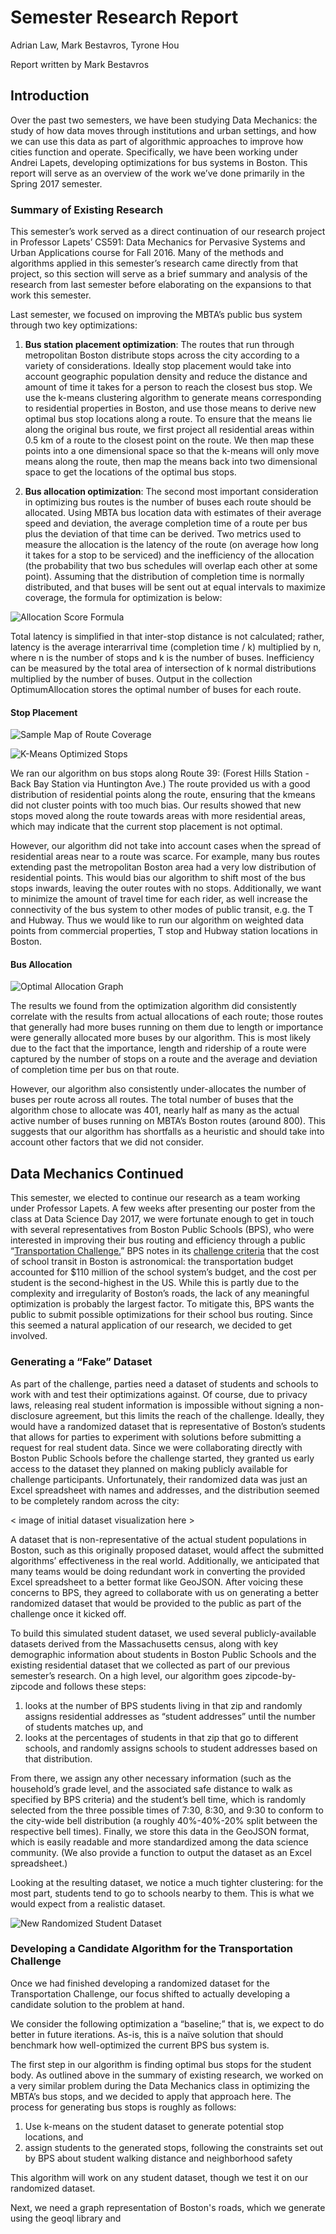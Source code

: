 Semester Research Report
=======================

Adrian Law, Mark Bestavros, Tyrone Hou

Report written by Mark Bestavros

## Introduction
Over the past two semesters, we have been studying Data Mechanics: the study of how data moves through institutions and urban settings, and how we can use this data as part of algorithmic approaches to improve how cities function and operate. Specifically, we have been working under Andrei Lapets, developing optimizations for bus systems in Boston. This report will serve as an overview of the work we’ve done primarily in the Spring 2017 semester. 

### Summary of Existing Research
This semester’s work served as a direct continuation of our research project in Professor Lapets’ CS591: Data Mechanics for Pervasive Systems and Urban Applications course for Fall 2016. Many of the methods and algorithms applied in this semester’s research came directly from that project, so this section will serve as a brief summary and analysis of the research from last semester before elaborating on the expansions to that work this semester.

Last semester, we focused on improving the MBTA’s public bus system through two key optimizations: 

1. **Bus station placement optimization**: The routes that run through metropolitan Boston distribute stops across the city according to a variety of considerations. Ideally stop placement would take into account geographic population density and reduce the distance and amount of time it takes for a person to reach the closest bus stop. We use the k-means clustering algorithm to generate means corresponding to residential properties in Boston, and use those means to derive new optimal bus stop locations along a route. To ensure that the means lie along the original bus route, we first project all residential areas within 0.5 km of a route to the closest point on the route. We then map these points into a one dimensional space so that the k-means will only move means along the route, then map the means back into two dimensional space to get the locations of the optimal bus stops.

2. **Bus allocation optimization**: The second most important consideration in optimizing bus routes is the number of buses each route should be allocated. Using MBTA bus location data with estimates of their average speed and deviation, the average completion time of a route per bus plus the deviation of that time can be derived. Two metrics used to measure the allocation is the latency of the route (on average how long it takes for a stop to be serviced) and the inefficiency of the allocation (the probability that two bus schedules will overlap each other at some point).  Assuming that the distribution of completion time is normally distributed, and that buses will be sent out at equal intervals to maximize coverage, the formula for optimization is below:  

![Allocation Score Formula](https://raw.githubusercontent.com/tyronehou/course-2016-fal-proj/master/alaw_markbest_tyroneh/poster/optimalAllocationFormula.gif)

Total latency is simplified in that inter-stop distance is not calculated; rather, latency is the average interarrival time (completion time / k) multiplied by n, where n is the number of stops and k is the number of buses. Inefficiency can be measured by the total area of intersection of k normal distributions multiplied by the number of buses. Output in the collection OptimumAllocation stores the optimal number of buses for each route.

#### Stop Placement

![Sample Map of Route Coverage](https://raw.githubusercontent.com/tyronehou/course-2016-fal-proj/master/alaw_markbest_tyroneh/poster/mapSampleCoverage.png)

![K-Means Optimized Stops](https://raw.githubusercontent.com/tyronehou/course-2016-fal-proj/master/alaw_markbest_tyroneh/poster/KmeanStops.png)

We ran our algorithm on bus stops along Route 39: (Forest Hills Station - Back Bay Station via Huntington Ave.) The route provided us with a good distribution of residential points along the route, ensuring that the kmeans did not cluster points with too much bias. Our results showed that new stops moved along the route towards areas with more residential areas, which may indicate that the current stop placement is not optimal.

However, our algorithm did not take into account cases when the spread of residential areas near to a route was scarce. For example, many bus routes extending past the metropolitan Boston area had a very low distribution of residential points. This would bias our algorithm to shift most of the bus stops inwards, leaving the outer routes with no stops. Additionally, we want to minimize the amount of travel time for each rider, as well increase the connectivity of the bus system to other modes of public transit, e.g. the T and Hubway. Thus we would like to run our algorithm on weighted data points from commercial properties, T stop and Hubway station locations in Boston.

#### Bus Allocation

![Optimal Allocation Graph](https://raw.githubusercontent.com/tyronehou/course-2016-fal-proj/master/alaw_markbest_tyroneh/poster/optimalAllocation.png)

The results we found from the optimization algorithm did consistently correlate with the results from actual allocations of each route; those routes that generally had more buses running on them due to length or importance were generally allocated more buses by our algorithm. This is most likely due to the fact that the importance, length and ridership of a route were captured by the number of stops on a route and the average and deviation of completion time per bus on that route. 

However, our algorithm also consistently under-allocates the number of buses per route across all routes. The total number of buses that the algorithm chose to allocate was 401, nearly half as many as the actual active number of buses running on MBTA’s Boston routes (around 800). This suggests that our algorithm has shortfalls as a heuristic and should take into account other factors that we did not consider.


## Data Mechanics Continued
This semester, we elected to continue our research as a team working under Professor Lapets. A few weeks after presenting our poster from the class at Data Science Day 2017, we were fortunate enough to get in touch with several representatives from Boston Public Schools (BPS), who were interested in improving their bus routing and efficiency through a public “[Transportation Challenge.]( http://bostonpublicschools.org/transportationchallenge)” BPS notes in its [challenge criteria]( http://bostonpublicschools.org/cms/lib07/MA01906464/Centricity/Domain/2263/17.04.01%20BPS%20Transportation%20Overview%20Challenge%20v2.F.pdf) that the cost of school transit in Boston is astronomical: the transportation budget accounted for $110 million of the school system’s budget, and the cost per student is the second-highest in the US. While this is partly due to the complexity and irregularity of Boston’s roads, the lack of any meaningful optimization is probably the largest factor. 
To mitigate this, BPS wants the public to submit possible optimizations for their school bus routing. Since this seemed a natural application of our research, we decided to get involved. 

### Generating a “Fake” Dataset

As part of the challenge, parties need a dataset of students and schools to work with and test their optimizations against. Of course, due to privacy laws, releasing real student information is impossible without signing a non-disclosure agreement, but this limits the reach of the challenge. Ideally, they would have a randomized dataset that is representative of Boston’s students that allows for parties to experiment with solutions before submitting a request for real student data. Since we were collaborating directly with Boston Public Schools before the challenge started, they granted us early access to the dataset they planned on making publicly available for challenge participants. Unfortunately, their randomized data was just an Excel spreadsheet with names and addresses, and the distribution seemed to be completely random across the city:

< image of initial dataset visualization here >

A dataset that is non-representative of the actual student populations in Boston, such as this originally proposed dataset, would affect the submitted algorithms’ effectiveness in the real world. Additionally, we anticipated that many teams would be doing redundant work in converting the provided Excel spreadsheet to a better format like GeoJSON. After voicing these concerns to BPS, they agreed to collaborate with us on generating a better randomized dataset that would be provided to the public as part of the challenge once it kicked off.

To build this simulated student dataset, we used several publicly-available datasets derived from the Massachusetts census, along with key demographic information about students in Boston Public Schools and the existing residential dataset that we collected as part of our previous semester’s research. On a high level, our algorithm goes zipcode-by-zipcode and follows these steps:

1.	looks at the number of BPS students living in that zip and randomly assigns residential addresses as “student addresses” until the number of students matches up, and
2.	looks at the percentages of students in that zip that go to different schools, and randomly assigns schools to student addresses based on that distribution. 

From there, we assign any other necessary information (such as the household’s grade level, and the associated safe distance to walk as specified by BPS criteria) and the student’s bell time, which is randomly selected from the three possible times of 7:30, 8:30, and 9:30 to conform to the city-wide bell distribution (a roughly 40%-40%-20% split between the respective bell times). Finally, we store this data in the GeoJSON format, which is easily readable and more standardized among the data science community. (We also provide a function to output the dataset as an Excel spreadsheet.)

Looking at the resulting dataset, we notice a much tighter clustering: for the most part, students tend to go to schools nearby to them. This is what we would expect from a realistic dataset.

![New Randomized Student Dataset]( https://raw.githubusercontent.com/Data-Mechanics/bps-simulated-data/master/visualization.png)

### Developing a Candidate Algorithm for the Transportation Challenge

Once we had finished developing a randomized dataset for the Transportation Challenge, our focus shifted to actually developing a candidate solution to the problem at hand.

We consider the following optimization a “baseline;” that is, we expect to do better in future iterations. As-is, this is a naïve solution that should benchmark how well-optimized the current BPS bus system is.

The first step in our algorithm is finding optimal bus stops for the student body. As outlined above in the summary of existing research, we worked on a very similar problem during the Data Mechanics class in optimizing the MBTA’s bus stops, and we decided to apply that approach here. The process for generating bus stops is roughly as follows:

1.  Use k-means on the student dataset to generate potential stop locations, and
2.  assign students to the generated stops, following the constraints set out by BPS about student walking distance and neighborhood safety

This algorithm will work on any student dataset, though we test it on our randomized dataset.

Next, we need a graph representation of Boston's roads, which we generate using the geoql library and 
